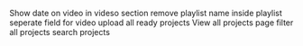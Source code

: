 Show date on video in videso section
remove playlist name inside playlist
seperate field for video
upload all ready projects
View all projects page
filter all projects
search projects
